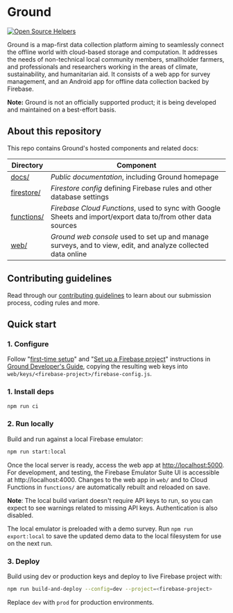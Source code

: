 # Ground

[![Open Source Helpers](https://www.codetriage.com/google/ground-platform/badges/users.svg)](https://www.codetriage.com/google/ground-platform)

Ground is a map-first data collection platform aiming to seamlessly connect the offline world with cloud-based storage and computation. It addresses the needs of non-technical local community members, smallholder farmers, and professionals and researchers working in the areas of climate, sustainability, and humanitarian aid. It consists of a web app for survey management, and an Android app for offline data collection backed by Firebase. 

**Note:** Ground is not an officially supported product; it is being developed and maintained on a best-effort basis.

## About this repository

This repo contains Ground's hosted components and related docs:

| Directory                | Component                                                                                                     |
| ------------------------ | ------------------------------------------------------------------------------------------------------------- |
| [docs/](docs/)           | _Public documentation_, including Ground homepage                                                             |
| [firestore/](firestore/) | _Firestore config_ defining Firebase rules and other database settings                                        |
| [functions/](functions/) | _Firebase Cloud Functions_, used to sync with Google Sheets and import/export data to/from other data sources |
| [web/](web/)             | _Ground web console_ used to set up and manage surveys, and to view, edit, and analyze collected data online  |

## Contributing guidelines

Read through our [contributing guidelines](CONTRIBUTING.md) to learn about our submission process, coding rules and more.

## Quick start

### 1. Configure

Follow "[first-time setup](https://github.com/google/ground-platform/wiki/Ground-Developer's-Guide#first-time-setup)" and "[Set up a Firebase project](https://github.com/google/ground-platform/wiki/Ground-Developer's-Guide#set-up-a-firebase-project)" instructions in [Ground Developer's Guide](https://github.com/google/ground-platform/wiki/Ground-Developer's-Guide), copying the resulting web keys into `web/keys/<firebase-project>/firebase-config.js`. 

### 1. Install deps

```bash 
npm run ci
```

### 2. Run locally

Build and run against a local Firebase emulator:

```bash
npm run start:local
```

Once the local server is ready, access the web app at
[http://localhost:5000](http://localhost:5000). For development, and
testing, the Firebase Emulator Suite UI is accessible at http://localhost:4000.
Changes to the web app in `web/` and to Cloud Functions in `functions/` are
automatically rebuilt and reloaded on save.

**Note**: The local build variant doesn't require API keys to run, so you can
expect to see warnings related to missing API keys. Authentication is also
disabled.

The local emulator is preloaded with a demo survey. Run `npm run export:local`
to save the updated demo data to the local filesystem for use on the next run.

### 3. Deploy

Build using dev or production keys and deploy to live Firebase project with:

```bash
npm run build-and-deploy --config=dev --project=<firebase-project>
```

Replace `dev` with `prod` for production environments.
